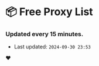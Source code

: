 # :package: Free Proxy List
### Updated every 15 minutes.

- Last updated: `2024-09-30 23:53`

:heart:
